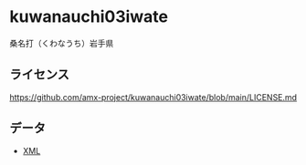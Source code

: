 # kuwanauchi03iwate
桑名打（くわなうち）岩手県

## ライセンス
https://github.com/amx-project/kuwanauchi03iwate/blob/main/LICENSE.md

## データ
* [XML](https://github.com/amx-project/kuwanauchi03iwate/tree/main/xml)
